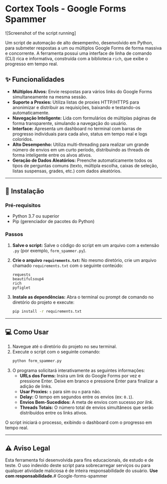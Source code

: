# Cortex Tools - Google Forms Spammer

![Screenshot of the script running]

Um script de automação de alto desempenho, desenvolvido em Python, para submeter respostas a um ou múltiplos Google Forms de forma massiva e concorrente. A ferramenta possui uma interface de linha de comando (CLI) rica e informativa, construída com a biblioteca `rich`, que exibe o progresso em tempo real.

## ✨ Funcionalidades

- **Múltiplos Alvos:** Envie respostas para vários links do Google Forms simultaneamente na mesma sessão.
- **Suporte a Proxies:** Utiliza listas de proxies HTTP/HTTPS para anonimizar e distribuir as requisições, baixando e testando-os automaticamente.
- **Navegação Inteligente:** Lida com formulários de múltiplas páginas de forma transparente, simulando a navegação do usuário.
- **Interface:** Apresenta um dashboard no terminal com barras de progresso individuais para cada alvo, status em tempo real e logs coloridos.
- **Alto Desempenho:** Utiliza multi-threading para realizar um grande número de envios em um curto período, distribuindo as threads de forma inteligente entre os alvos ativos.
- **Geração de Dados Aleatórios:** Preenche automaticamente todos os tipos de perguntas comuns (texto, múltipla escolha, caixas de seleção, listas suspensas, grades, etc.) com dados aleatórios.

---

## 🚀 Instalação

### Pré-requisitos

- Python 3.7 ou superior
- Pip (gerenciador de pacotes do Python)

### Passos

1.  **Salve o script:**
    Salve o código do script em um arquivo com a extensão `.py` (por exemplo, `form_spammer.py`).

2.  **Crie o arquivo `requirements.txt`:**
    No mesmo diretório, crie um arquivo chamado `requirements.txt` com o seguinte conteúdo:
    ```
    requests
    beautifulsoup4
    rich
    pyfiglet
    ```

3.  **Instale as dependências:**
    Abra o terminal ou prompt de comando no diretório do projeto e execute:
    ```bash
    pip install -r requirements.txt
    ```

---

## 💻 Como Usar

1.  Navegue até o diretório do projeto no seu terminal.
2.  Execute o script com o seguinte comando:
    ```bash
    python form_spammer.py
    ```
3.  O programa solicitará interativamente as seguintes informações:
    - **URLs dos Forms:** Insira um link do Google Forms por vez e pressione Enter. Deixe em branco e pressione Enter para finalizar a adição de links.
    - **Usar Proxies:** `s` para sim ou `n` para não.
    - **Delay:** O tempo em segundos entre os envios (ex: `0.1`).
    - **Envios Bem-Sucedidos:** A meta de envios com sucesso *por link*.
    - **Threads Totais:** O número total de envios simultâneos que serão distribuídos entre os links ativos.

O script iniciará o processo, exibindo o dashboard com o progresso em tempo real.

---

## ⚠️ Aviso Legal

Esta ferramenta foi desenvolvida para fins educacionais, de estudo e de teste. O uso indevido deste script para sobrecarregar serviços ou para qualquer atividade maliciosa é de inteira responsabilidade do usuário. **Use com responsabilidade.**#   G o o g l e - f o r m s - s p a m m e r  
 